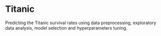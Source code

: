 # Titanic
Predicting the Titanic survival rates using data preprocessing, exploratory data analysis, model selection and hyperparameters tuning.
